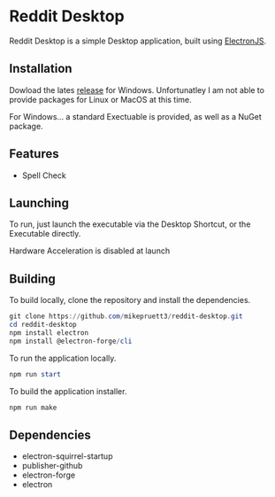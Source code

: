 # Reddit Desktop

Reddit Desktop is a simple Desktop application, built using [ElectronJS](https://www.electronjs.org).

## Installation

Dowload the lates [release](https://github.com/mikepruett3/reddit-desktop/releases) for Windows. Unfortunatley I am not able to provide packages for Linux or MacOS at this time.

For Windows... a standard Exectuable is provided, as well as a NuGet package.

## Features

- Spell Check

## Launching

To run, just launch the executable via the Desktop Shortcut, or the Executable directly.

Hardware Acceleration is disabled at launch

## Building

To build locally, clone the repository and install the dependencies.

```powershell
git clone https://github.com/mikepruett3/reddit-desktop.git
cd reddit-desktop
npm install electron
npm install @electron-forge/cli
```

To run the application locally.

```powershell
npm run start
```

To build the application installer.

```powershell
npm run make
```

## Dependencies

- electron-squirrel-startup
- publisher-github
- electron-forge
- electron

